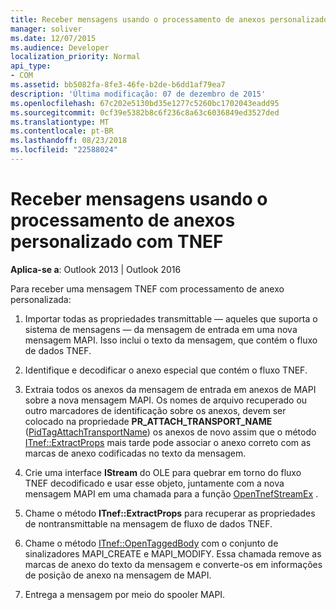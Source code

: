 ```yaml
---
title: Receber mensagens usando o processamento de anexos personalizado com TNEF
manager: soliver
ms.date: 12/07/2015
ms.audience: Developer
localization_priority: Normal
api_type:
- COM
ms.assetid: bb5082fa-8fe3-46fe-b2de-b6dd1af79ea7
description: 'Última modificação: 07 de dezembro de 2015'
ms.openlocfilehash: 67c202e5130bd35e1277c5260bc1702043eadd95
ms.sourcegitcommit: 0cf39e5382b8c6f236c8a63c6036849ed3527ded
ms.translationtype: MT
ms.contentlocale: pt-BR
ms.lasthandoff: 08/23/2018
ms.locfileid: "22588024"
---
```

# <a name="receiving-messages-by-using-tnef-custom-attachment-processing"></a>Receber mensagens usando o processamento de anexos personalizado com TNEF

 
  
**Aplica-se a**: Outlook 2013 | Outlook 2016 
  
Para receber uma mensagem TNEF com processamento de anexo personalizada:
  
1. Importar todas as propriedades transmittable — aqueles que suporta o sistema de mensagens — da mensagem de entrada em uma nova mensagem MAPI. Isso inclui o texto da mensagem, que contém o fluxo de dados TNEF.
    
2. Identifique e decodificar o anexo especial que contém o fluxo TNEF.
    
3. Extraia todos os anexos da mensagem de entrada em anexos de MAPI sobre a nova mensagem MAPI. Os nomes de arquivo recuperado ou outro marcadores de identificação sobre os anexos, devem ser colocado na propriedade **PR_ATTACH_TRANSPORT_NAME** ([PidTagAttachTransportName](pidtagattachtransportname-canonical-property.md)) os anexos de novo assim que o método [ITnef::ExtractProps](itnef-extractprops.md) mais tarde pode associar o anexo correto com as marcas de anexo codificadas no texto da mensagem. 
    
4. Crie uma interface **IStream** do OLE para quebrar em torno do fluxo TNEF decodificado e usar esse objeto, juntamente com a nova mensagem MAPI em uma chamada para a função [OpenTnefStreamEx](opentnefstreamex.md) . 
    
5. Chame o método **ITnef::ExtractProps** para recuperar as propriedades de nontransmittable na mensagem de fluxo de dados TNEF. 
    
6. Chame o método [ITnef::OpenTaggedBody](itnef-opentaggedbody.md) com o conjunto de sinalizadores MAPI_CREATE e MAPI_MODIFY. Essa chamada remove as marcas de anexo do texto da mensagem e converte-os em informações de posição de anexo na mensagem de MAPI. 
    
7. Entrega a mensagem por meio do spooler MAPI.
    

